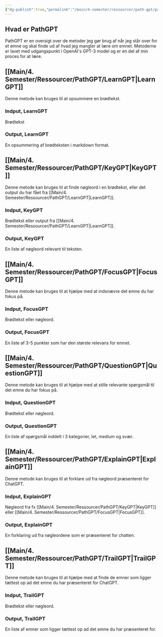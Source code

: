 ```yaml
---
{"dg-publish":true,"permalink":"/main/4-semester/ressourcer/path-gpt/path-gpt/","title":"PathGPT","tags":["læringsmål","systemudvikling","programmering","Portfolie"],"created":"2024-08-21T09:43:24.191+02:00"}
---
```



## Hvad er PathGPT

PathGPT er en oversigt over de metoder jeg gør brug af når jeg står over for et
emne og skal finde ud af hvad jeg mangler at lære om emnet. Metoderne er lavet
med udgangspunkt i OpenAI's GPT-3 model og er en del af min proces for at lære.

## [[Main/4. Semester/Ressourcer/PathGPT/LearnGPT\|LearnGPT]]

Denne metode kan bruges til at opsummere en brødtekst.

### Indput, LearnGPT

Brødtekst

### Output, LearnGPT

En opsummering af brødteksten i markdown format.

## [[Main/4. Semester/Ressourcer/PathGPT/KeyGPT\|KeyGPT]]

Denne metode kan bruges til at finde nøgleord i en brødtekst, eller det output
du har fået fra [[Main/4. Semester/Ressourcer/PathGPT/LearnGPT\|LearnGPT]].

### Indput, KeyGPT

Brødtekst eller output fra [[Main/4. Semester/Ressourcer/PathGPT/LearnGPT\|LearnGPT]].

### Output, KeyGPT

En liste af nøgleord relevant til teksten.

## [[Main/4. Semester/Ressourcer/PathGPT/FocusGPT\|FocusGPT]]

Denne metode kan bruges til at hjælpe med at indsnævre det emne du har fokus på.

### Indput, FocusGPT

Brødtekst eller nøgleord.

### Output, FocusGPT

En liste af 3-5 punkter som har den største relevans for emnet.

## [[Main/4. Semester/Ressourcer/PathGPT/QuestionGPT\|QuestionGPT]]

Denne metode kan bruges til at hjælpe med at stille relevante spørgsmål til det
emne du har fokus på.

### Indput, QuestionGPT

Brødtekst eller nøgleord.

### Output, QuestionGPT

En liste af spørgsmål inddelt i 3 kategorier, let, medium og svær.

## [[Main/4. Semester/Ressourcer/PathGPT/ExplainGPT\|ExplainGPT]]

Denne metode kan bruges til at forklare ud fra nøgleord præsenteret for ChatGPT.

### Indput, ExplainGPT

Nøgleord fra fx [[Main/4. Semester/Ressourcer/PathGPT/KeyGPT\|KeyGPT]] eller [[Main/4. Semester/Ressourcer/PathGPT/FocusGPT\|FocusGPT]].

### Output, ExplainGPT

En forklaring ud fra nøgleordene som er præsenteret for chatten.

## [[Main/4. Semester/Ressourcer/PathGPT/TrailGPT\|TrailGPT]]

Denne metode kan bruges til at hjælpe med at finde de emner som ligger tættest
op ad det emne du har præsenteret for ChatGPT.

### Indput, TrailGPT

Brødtekst eller nøgleord.

### Output, TrailGPT

En liste af emner som ligger tættest op ad det emne du har præsenteret for.
